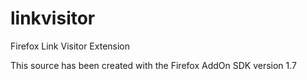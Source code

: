 linkvisitor
===========

Firefox Link Visitor Extension

This source has been created with the Firefox AddOn SDK version 1.7
